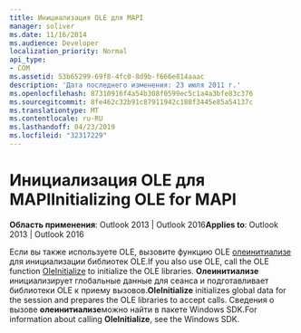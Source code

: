 ```yaml
---
title: Инициализация OLE для MAPI
manager: soliver
ms.date: 11/16/2014
ms.audience: Developer
localization_priority: Normal
api_type:
- COM
ms.assetid: 53b65299-69f8-4fc0-8d9b-f666e814aaac
description: 'Дата последнего изменения: 23 июля 2011 г.'
ms.openlocfilehash: 87310916f4a54b308f0599ec5c1a4a3bfe83c376
ms.sourcegitcommit: 8fe462c32b91c87911942c188f3445e85a54137c
ms.translationtype: MT
ms.contentlocale: ru-RU
ms.lasthandoff: 04/23/2019
ms.locfileid: "32317229"
---
```

# <a name="initializing-ole-for-mapi"></a><span data-ttu-id="778fd-103">Инициализация OLE для MAPI</span><span class="sxs-lookup"><span data-stu-id="778fd-103">Initializing OLE for MAPI</span></span>

  
  
<span data-ttu-id="778fd-104">**Область применения**: Outlook 2013 | Outlook 2016</span><span class="sxs-lookup"><span data-stu-id="778fd-104">**Applies to**: Outlook 2013 | Outlook 2016</span></span> 
  
<span data-ttu-id="778fd-105">Если вы также используете OLE, вызовите функцию OLE [олеинитиализе](https://msdn.microsoft.com/library/ms690134%28v=VS.85%29.aspx) для инициализации библиотек OLE.</span><span class="sxs-lookup"><span data-stu-id="778fd-105">If you also use OLE, call the OLE function [OleInitialize](https://msdn.microsoft.com/library/ms690134%28v=VS.85%29.aspx) to initialize the OLE libraries.</span></span> <span data-ttu-id="778fd-106">**Олеинитиализе** инициализирует глобальные данные для сеанса и подготавливает библиотеки OLE к приему вызовов.</span><span class="sxs-lookup"><span data-stu-id="778fd-106">**OleInitialize** initializes global data for the session and prepares the OLE libraries to accept calls.</span></span> <span data-ttu-id="778fd-107">Сведения о вызове **олеинитиализе**можно найти в пакете Windows SDK.</span><span class="sxs-lookup"><span data-stu-id="778fd-107">For information about calling **OleInitialize**, see the Windows SDK.</span></span>
  

